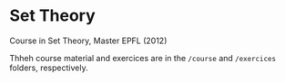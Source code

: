 # Set Theory
Course in Set Theory, Master EPFL (2012)

Thheh course material and exercices are in the `/course` and `/exercices` folders, respectively.
